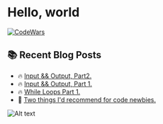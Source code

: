 # Hello, world

<a href="https://www.codewars.com/users/IanoNjuguna">
 <img src="https://www.codewars.com/users/IanoNjuguna/badges/small" alt="CodeWars">
</a>

## :books: Recent Blog Posts

<!-- BLOGPOSTS:START -->
 - 🔥 [Input &amp;&amp; Output, Part2.](https://ianonjuguna.hashnode.dev/input-output-part2)
 - 🔥 [Input &amp;&amp; Output, Part 1.](https://ianonjuguna.hashnode.dev/input-output-part-1)
 - 🔥 [While Loops Part 1.](https://ianonjuguna.hashnode.dev/while-loops-part-1)
 - 💫 [Two things I&#39;d recommend for code newbies.](https://ianonjuguna.hashnode.dev/two-things-id-recommend-for-code-newbies)<!-- BLOGPOSTS:END -->

![Alt text](https://spotify-recently-played-readme.vercel.app/api?user=31vl47aryatvfowc5ivu7sn7rkfa)
